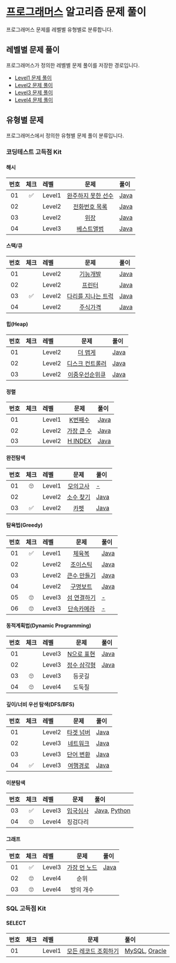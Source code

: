 # [프로그래머스](https://programmers.co.kr) 알고리즘 문제 풀이

프로그래머스 문제를 레벨별 유형별로 분류합니다.

## 레벨별 문제 풀이

프로그래머스가 정의한 레벨별 문제 풀이를 저장한 경로입니다.

- [Level1 문제 풀이](./Level1/README.md)
- [Level2 문제 풀이](./Level2/README.md)
- [Level3 문제 풀이](./Level3/README.md)
- [Level4 문제 풀이](./Level4/README.md)

## 유형별 문제

프로그래머스에서 정의한 유형별 문제 풀이 분류입니다.

### 코딩테스트 고득점 Kit

#### 해시

| 번호 | 체크 | 레벨 | 문제 | 풀이 |
| :-: | :-: | :-- | :-: | :-- |
| 01 | :white_check_mark: | Level1 | [완주하지 못한 선수](https://programmers.co.kr/learn/courses/30/lessons/42576) | [Java](./Level1/Solution/완주하지_못한_선수/Solution.java) |
| 02 |                    | Level2 | [전화번호 목록](https://programmers.co.kr/learn/courses/30/lessons/42577)      | [Java](./Level2/Solution/전화번호_목록/Solution.java) |
| 03 |                    | Level2 | [위장](https://programmers.co.kr/learn/courses/30/lessons/42577)               | [Java](./Level2/Solution/위장/Solution.java) |
| 04 |                    | Level3 | [베스트앨범](https://programmers.co.kr/learn/courses/30/lessons/42579)         | [Java](./Level3/Solution/베스트앨범/Solution.java) |

#### 스택/큐

| 번호 | 체크 | 레벨 | 문제 | 풀이 |
| :-: | :-: | :-- | :-: | :-- |
| 01 |                    | Level2 | [기능개발](https://programmers.co.kr/learn/courses/30/lessons/42586)           | [Java](./Level2/Solution/기능개발/Solution.java) |
| 02 |                    | Level2 | [프린터](https://programmers.co.kr/learn/courses/30/lessons/42587)             | [Java](./Level2/Solution/프린터/Solution.java) |
| 03 | :white_check_mark: | Level2 | [다리를 지나는 트럭](https://programmers.co.kr/learn/courses/30/lessons/42583) | [Java](./Level2/Solution/다리를_지나는_트럭/Solution.java) |
| 04 |                    | Level2 | [주식가격](https://programmers.co.kr/learn/courses/30/lessons/42584)           | [Java](./Level2/Solution/주식가격/Solution.java) |

#### 힙(Heap)

| 번호 | 체크 | 레벨 | 문제 | 풀이 |
| :-: | :-: | :-- | :-: | :-- |
| 01 |           | Level2 | [더 맵게](https://programmers.co.kr/learn/courses/30/lessons/42626)         | [Java](./Level2/Solution/더_맵게/Solution.java) |
| 02 |           | Level2 | [디스크 컨트롤러](https://programmers.co.kr/learn/courses/30/lessons/42627) | [Java](./Level3/Solution/디스크_컨트롤러/Solution.java) |
| 03 |           | Level2 | [이중우선순위큐](https://programmers.co.kr/learn/courses/30/lessons/42628)  | [Java](./Level3/Solution/이중우선순위큐/Solution.java) |

#### 정렬

| 번호 | 체크 | 레벨 | 문제 | 풀이 |
| :-: | :-: | :-- | :-: | :-- |
| 01 |           | Level1 | [K번째수](https://programmers.co.kr/learn/courses/30/lessons/42748)    | [Java](./Level1/Solution/K번째수/Solution.java) |
| 02 |           | Level2 | [가장 큰 수](https://programmers.co.kr/learn/courses/30/lessons/42746) | [Java](./Level2/Solution/가장_큰_수/Solution.java) |
| 03 |           | Level2 | [H INDEX](https://programmers.co.kr/learn/courses/30/lessons/42747)    | [Java](./Level2/Solution/H_INDEX/Solution.java) |

#### 완전탐색

| 번호 | 체크 | 레벨 | 문제 | 풀이 |
| :-: | :-: | :-- | :-: | :-- |
| 01 | :roll_eyes:        | Level1 | [모의고사](https://programmers.co.kr/learn/courses/30/lessons/42840)  | [-](./Level1/Solution/모의고사/Solution.java) |
| 02 |                    | Level2 | [소수 찾기](https://programmers.co.kr/learn/courses/30/lessons/42839) | [Java](./Level2/Solution/소수찾기/Solution.java) |
| 03 | :white_check_mark: | Level2 | [카펫](https://programmers.co.kr/learn/courses/30/lessons/42842)      | [Java](./Level2/Solution/카펫/Solution.java) |

#### 탐욕법(Greedy)

| 번호 | 체크 | 레벨 | 문제 | 풀이 |
| :-: | :-: | :-- | :-: | :-- |
| 01 | :white_check_mark: | Level1 | [체육복](https://programmers.co.kr/learn/courses/30/lessons/42862)      | [Java](./Level1/Solution/체육복/Solution.java) |
| 02 |                    | Level2 | [조이스틱](https://programmers.co.kr/learn/courses/30/lessons/42860)    | [Java](./Level2/Solution/조이스틱/Solution.java) |
| 03 |                    | Level2 | [큰수 만들기](https://programmers.co.kr/learn/courses/30/lessons/42883) | [Java](./Level2/Solution/큰수_만들기/Solution.java) |
| 04 |                    | Level2 | [구명보트](https://programmers.co.kr/learn/courses/30/lessons/42885)    | [Java](./Level2/Solution/구명보트/Solution.java) |
| 05 | :roll_eyes:        | Level3 | [섬 연결하기](https://programmers.co.kr/learn/courses/30/lessons/42861) | [-](./Level3/Solution/섬_연결하기/Solution.java) |
| 06 | :roll_eyes:        | Level3 | [단속카메라](https://programmers.co.kr/learn/courses/30/lessons/42884)  | [-](./Level3/Solution/단속카메라/Solution.java) |

#### 동적계획법(Dynamic Programming)

| 번호 | 체크 | 레벨 | 문제 | 풀이 |
| :-: | :-: | :-- | :-: | :-- |
| 01 |                    | Level3 | [N으로 표현](https://programmers.co.kr/learn/courses/30/lessons/42895)  | [Java](./Level3//Solution/N으로_표현/Solution.java) |
| 02 |                    | Level3 | [정수 삼각형](https://programmers.co.kr/learn/courses/30/lessons/43105) | [Java](./Level3//Solution/정수_삼각형/Solution.java) |
| 03 | :roll_eyes:        | Level3 | 등굣길 | | |
| 04 | :roll_eyes:        | Level4 | 도둑질 | | |

#### 깊이/너비 우선 탐색(DFS/BFS)

| 번호 | 체크 | 레벨 | 문제 | 풀이 |
| :-: | :-: | :-- | :-: | :-- |
| 01 |                    | Level2 | [타겟 넘버](https://programmers.co.kr/learn/courses/30/lessons/43165) | [Java](./Level2/Solution/타겟_넘버/Solution.java) |
| 02 |                    | Level3 | [네트워크](https://programmers.co.kr/learn/courses/30/lessons/43162)  | [Java](./Level3/Solution/네트워크/Solution.java) |
| 03 |                    | Level3 | [단어 변환](https://programmers.co.kr/learn/courses/30/lessons/43163) | [Java](./Level3/Solution/단어_변환/Solution.java) |
| 04 | :white_check_mark: | Level3 | [여행경로](https://programmers.co.kr/learn/courses/30/lessons/43164)  | [Java](./Level3/Solution/여행경로/Solution.java) |

#### 이분탐색

| 번호 | 체크 | 레벨 | 문제 | 풀이 |
| :-: | :-: | :-- | :-: | :-- |
| 03 | :white_check_mark: | Level3 | [입국심사](https://programmers.co.kr/learn/courses/30/lessons/43238) | [Java](./Level3/Solution/입국심사/Solution.java), [Python](./Level3/Solution/lv3_06_입국심사/Solution.py) |
| 04 | :roll_eyes:        | Level4 | 징검다리 | | |

#### 그래프

| 번호 | 체크 | 레벨 | 문제 | 풀이 |
| :-: | :-: | :-- | :-: | :-- |
| 01 | :white_check_mark: | Level3 | [가장 먼 노드](https://programmers.co.kr/learn/courses/30/lessons/49189) | [Java](./Level3/Solution/가장_먼_노드/Solution.java) |
| 02 | :roll_eyes:        | Level4 | 순위 | | |
| 03 | :roll_eyes:        | Level4 | 방의 개수 | | |

### SQL 고득점 Kit

#### SELECT

| 번호 | 체크 | 레벨 | 문제 | 풀이 |
| :-: | :-: | :-- | :-: | :-- |
| 01 | | Level1 | [모든 레코드 조회하기](https://programmers.co.kr/learn/courses/30/lessons/59034) | [MySQL](./Level1/Solution/모든_레코드_조회하기/Solution_mysql.sql), [Oracle](./Level1/Solution/모든_레코드_조회하기/Solution_mysql.sql) |
